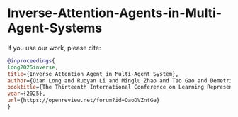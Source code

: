 # Inverse-Attention-Agents-in-Multi-Agent-Systems

If you use our work, please cite:

```bibtex
@inproceedings{
long2025inverse,
title={Inverse Attention Agent in Multi-Agent System},
author={Qian Long and Ruoyan Li and Minglu Zhao and Tao Gao and Demetri Terzopoulos},
booktitle={The Thirteenth International Conference on Learning Representations},
year={2025},
url={https://openreview.net/forum?id=OaoDVZntGe}
}

